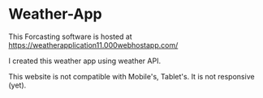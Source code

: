 # Weather-App
This Forcasting software is hosted at https://weatherapplication11.000webhostapp.com/

I created this weather app using weather API.


This website is not compatible with Mobile's, Tablet's. It is not responsive (yet).

